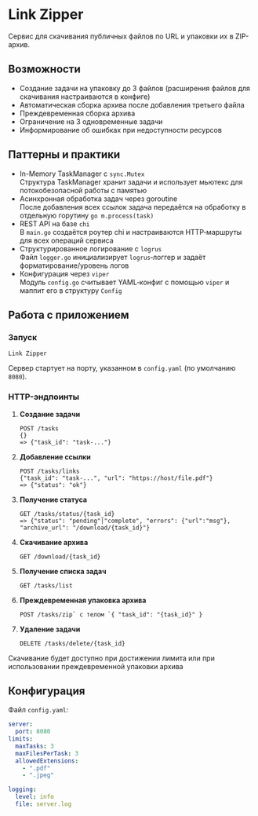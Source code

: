 # Link Zipper

Сервис для скачивания публичных файлов по URL и упаковки их в ZIP-архив.

## Возможности

- Создание задачи на упаковку до 3 файлов (расширения файлов для скачивания настраиваются в конфиге)
- Автоматическая сборка архива после добавления третьего файла
- Преждевременная сборка архива
- Ограничение на 3 одновременные задачи
- Информирование об ошибках при недоступности ресурсов
  
## Паттерны и практики

* In-Memory TaskManager с `sync.Mutex`\
    Структура TaskManager хранит задачи и использует мьютекс для потокобезопасной работы с памятью
* Асинхронная обработка задач через goroutine\
    После добавления всех ссылок задача передаётся на обработку в отдельную горутину `go m.process(task)`
* REST API на базе `chi`\
    В `main.go` создаётся роутер chi и настраиваются HTTP‑маршруты для всех операций сервиса
* Структурированное логирование с `logrus`\
    Файл `logger.go` инициализирует `logrus`‑логгер и задаёт форматирование/уровень логов
* Конфигурация через `viper`\
    Модуль `config.go` считывает YAML‑конфиг с помощью `viper` и маппит его в структуру `Config`

## Работа с приложением

### Запуск

```
Link Zipper
```

Сервер стартует на порту, указанном в `config.yaml` (по умолчанию `8080`).

### HTTP-эндпоинты

1. **Создание задачи**

   ```
   POST /tasks
   {}
   => {"task_id": "task-..."}
   ```

2. **Добавление ссылки**

   ```
   POST /tasks/links
   {"task_id": "task-...", "url": "https://host/file.pdf"}
   => {"status": "ok"}
   ```

3. **Получение статуса**

   ```
   GET /tasks/status/{task_id}
   => {"status": "pending"|"complete", "errors": {"url":"msg"}, "archive_url": "/download/{task_id}"}
   ```

4. **Скачивание архива**

   ```
   GET /download/{task_id}
   ```

5. **Получение списка задач**

    ```
    GET /tasks/list
    ```

6. **Преждевременная упаковка архива**

    ```
    POST /tasks/zip` с телом `{ "task_id": "{task_id}" }
    ```

7. **Удаление задачи**

    ```
    DELETE /tasks/delete/{task_id}
    ```

Скачивание будет доступно при достижении лимита или при использовании преждевременной упаковки архива

## Конфигурация

Файл `config.yaml`:

```yaml
server:
  port: 8080
limits:
  maxTasks: 3
  maxFilesPerTask: 3
  allowedExtensions:
    - ".pdf"
    - ".jpeg"

logging:
  level: info
  file: server.log
```

